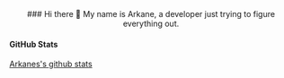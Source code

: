 <center>
### Hi there 👋
My name is Arkane, a developer just trying to figure everything out.
</center>

#### GitHub Stats
[Arkanes's github stats](https://github-readme-stats.vercel.app/api?username=ArkaneOnline&theme=dracula)

<!--
**ArkaneOnline/ArkaneOnline** is a ✨ _special_ ✨ repository because its `README.md` (this file) appears on your GitHub profile.

Here are some ideas to get you started:

- 🔭 I’m currently working on ...
- 🌱 I’m currently learning ...
- 👯 I’m looking to collaborate on ...
- 🤔 I’m looking for help with ...
- 💬 Ask me about ...
- 📫 How to reach me: ...
- 😄 Pronouns: ...
- ⚡ Fun fact: ...
-->
